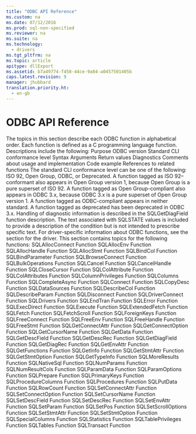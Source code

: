 ```yaml
---
title: "ODBC API Reference"
ms.custom: na
ms.date: 07/12/2016
ms.prod: sql-non-specified
ms.reviewer: na
ms.suite: na
ms.technology: 
  - drivers
ms.tgt_pltfrm: na
ms.topic: article
apitype: dllExport
ms.assetid: b7a49774-f458-44ce-9a04-a0457501405b
caps.latest.revision: 9
manager: jhubbard
translation.priority.ht: 
  - en-gb
---
```

# ODBC API Reference
<?xml version="1.0" encoding="utf-8"?>
<developerOrientationDocument xmlns="http://ddue.schemas.microsoft.com/authoring/2003/5" xmlns:xlink="http://www.w3.org/1999/xlink" xmlns:xsi="http://www.w3.org/2001/XMLSchema-instance" xsi:schemaLocation="http://ddue.schemas.microsoft.com/authoring/2003/5 http://dduestorage.blob.core.windows.net/ddueschema/developer.xsd">
  <introduction>
    <para>The topics in this section describe each ODBC function in alphabetical order. Each function is defined as a C programming language function. Descriptions include the following:  </para>
    <list class="bullet">
      <listItem>
        <para>Purpose</para>
      </listItem>
      <listItem>
        <para>ODBC version</para>
      </listItem>
      <listItem>
        <para>Standard CLI conformance level</para>
      </listItem>
      <listItem>
        <para>Syntax</para>
      </listItem>
      <listItem>
        <para>Arguments</para>
      </listItem>
      <listItem>
        <para>Return values</para>
      </listItem>
      <listItem>
        <para>Diagnostics</para>
      </listItem>
      <listItem>
        <para>Comments about usage and implementation</para>
      </listItem>
      <listItem>
        <para>Code example</para>
      </listItem>
      <listItem>
        <para>References to related functions</para>
      </listItem>
    </list>
    <para>The standard CLI conformance level can be one of the following: ISO 92, Open Group, ODBC, or Deprecated. A function tagged as ISO 92–conformant also appears in Open Group version 1, because Open Group is a pure superset of ISO 92. A function tagged as Open Group-compliant also appears in ODBC 3.<legacyItalic>x</legacyItalic>, because ODBC 3.<legacyItalic>x</legacyItalic> is a pure superset of Open Group version 1. A function tagged as ODBC-compliant appears in neither standard. A function tagged as deprecated has been deprecated in ODBC 3.<legacyItalic>x</legacyItalic>.</para>
    <para>Handling of diagnostic information is described in the <legacyLink xlink:href="1dbc4398-97a8-4585-bb77-1f7ea75e24c4">SQLGetDiagField</legacyLink> function description. The text associated with SQLSTATE values is included to provide a description of the condition but is not intended to prescribe specific text.</para>
    <alert class="note">
      <para>For driver-specific information about ODBC functions, see the section for the driver.</para>
    </alert>
    <para>This section contains topics for the following functions:</para>
    <list class="bullet">
      <listItem>
        <para>
          <legacyLink xlink:href="ca119958-ff72-42d4-b0ac-b1ca3212c705">SQLAllocConnect Function</legacyLink>
        </para>
      </listItem>
      <listItem>
        <para>
          <legacyLink xlink:href="00bac0c1-346b-4e48-901a-06ba4557b944">SQLAllocEnv Function</legacyLink>
        </para>
      </listItem>
      <listItem>
        <para>
          <legacyLink xlink:href="6e7fe420-8cf4-4e72-8dad-212affaff317">SQLAllocHandle Function</legacyLink>
        </para>
      </listItem>
      <listItem>
        <para>
          <legacyLink xlink:href="7bb38a06-e3d5-4c9a-a0e8-7b59b2ec6927">SQLAllocStmt Function</legacyLink>
        </para>
      </listItem>
      <listItem>
        <para>
          <legacyLink xlink:href="41a37655-84cd-423f-9daa-e0b47b88dc54">SQLBindCol Function</legacyLink>
        </para>
      </listItem>
      <listItem>
        <para>
          <legacyLink xlink:href="38349d4b-be03-46f9-9d6a-e50dd144e225">SQLBindParameter Function</legacyLink>
        </para>
      </listItem>
      <listItem>
        <para>
          <legacyLink xlink:href="b7f1be66-e6c7-4790-88ec-62b7662103c0">SQLBrowseConnect Function</legacyLink>
        </para>
      </listItem>
      <listItem>
        <para>
          <legacyLink xlink:href="7029d0da-b0f2-44e6-9114-50bd96f47196">SQLBulkOperations Function</legacyLink>
        </para>
      </listItem>
      <listItem>
        <para>
          <legacyLink xlink:href="ac0b5972-627f-4440-8c5a-0e8da728726d">SQLCancel Function</legacyLink>
        </para>
      </listItem>
      <listItem>
        <para>
          <link xlink:href="16049b5b-22a7-4640-9897-c25dd0f19d21">SQLCancelHandle Function</link>
        </para>
      </listItem>
      <listItem>
        <para>
          <legacyLink xlink:href="05b0a054-e28d-4e16-b5b0-07418486b372">SQLCloseCursor Function</legacyLink>
        </para>
      </listItem>
      <listItem>
        <para>
          <legacyLink xlink:href="8c45c598-cb01-4789-a571-e93619a18ed9">SQLColAttribute Function</legacyLink>
        </para>
      </listItem>
      <listItem>
        <para>
          <legacyLink xlink:href="3ece37af-db56-47fc-bc9d-6a7d0d8a00ec">SQLColAttributes Function</legacyLink>
        </para>
      </listItem>
      <listItem>
        <para>
          <legacyLink xlink:href="ef233d9a-6ed5-4986-9d42-5e0b1a79fb6e">SQLColumnPrivileges Function</legacyLink>
        </para>
      </listItem>
      <listItem>
        <para>
          <legacyLink xlink:href="4a3618b7-d2b8-43c6-a1fd-7a4e6fa8c7d0">SQLColumns Function</legacyLink>
        </para>
      </listItem>
      <listItem>
        <para>
          <legacyLink xlink:href="1b97c46a-d2e5-4540-8239-9d975e5321c6">SQLCompleteAsync Function</legacyLink>
        </para>
      </listItem>
      <listItem>
        <para>
          <legacyLink xlink:href="59075e46-a0ca-47bf-972a-367b08bb518d">SQLConnect Function</legacyLink>
        </para>
      </listItem>
      <listItem>
        <para>
          <legacyLink xlink:href="d5450895-3824-44c4-8aa4-d4f9752a9602">SQLCopyDesc Function</legacyLink>
        </para>
      </listItem>
      <listItem>
        <para>
          <legacyLink xlink:href="3f63b1b4-e70e-44cd-96c6-6878d50d0117">SQLDataSources Function</legacyLink>
        </para>
      </listItem>
      <listItem>
        <para>
          <legacyLink xlink:href="eddef353-83f3-4a3c-8f24-f9ed888890a4">SQLDescribeCol Function</legacyLink>
        </para>
      </listItem>
      <listItem>
        <para>
          <legacyLink xlink:href="1f5b63c4-2f3e-44da-b155-876405302281">SQLDescribeParam Function</legacyLink>
        </para>
      </listItem>
      <listItem>
        <para>
          <legacyLink xlink:href="9e84a58e-db48-4821-a0cd-5c711fcbe36b">SQLDisconnect Function</legacyLink>
        </para>
      </listItem>
      <listItem>
        <para>
          <legacyLink xlink:href="e299be1d-5c74-4ede-b6a3-430eb189134f">SQLDriverConnect Function</legacyLink>
        </para>
      </listItem>
      <listItem>
        <para>
          <legacyLink xlink:href="6b5b7514-e9cb-4cfd-8b7a-ab51dfab9efa">SQLDrivers Function</legacyLink>
        </para>
      </listItem>
      <listItem>
        <para>
          <legacyLink xlink:href="ff375ce1-eb50-4693-b1e6-70181a6dbf9f">SQLEndTran Function</legacyLink>
        </para>
      </listItem>
      <listItem>
        <para>
          <legacyLink xlink:href="ee5c90de-3c61-4f63-8b57-1543d1704a0e">SQLError Function</legacyLink>
        </para>
      </listItem>
      <listItem>
        <para>
          <legacyLink xlink:href="985fcee1-f204-425c-bdd1-deb0e7d7bbd9">SQLExecDirect Function</legacyLink>
        </para>
      </listItem>
      <listItem>
        <para>
          <legacyLink xlink:href="9286a01d-cde2-4b90-af94-9fd7f8da48bf">SQLExecute Function</legacyLink>
        </para>
      </listItem>
      <listItem>
        <para>
          <legacyLink xlink:href="940b5cf7-581c-4ede-8533-c67d5e9ef488">SQLExtendedFetch Function</legacyLink>
        </para>
      </listItem>
      <listItem>
        <para>
          <legacyLink xlink:href="6c6611d2-bc6a-4390-87c9-1c5dd9cfe07c">SQLFetch Function</legacyLink>
        </para>
      </listItem>
      <listItem>
        <para>
          <legacyLink xlink:href="c0243667-428c-4dda-ae91-3c307616a1ac">SQLFetchScroll Function</legacyLink>
        </para>
      </listItem>
      <listItem>
        <para>
          <legacyLink xlink:href="07f3f645-f643-4d39-9a10-70a72f24e608">SQLForeignKeys Function</legacyLink>
        </para>
      </listItem>
      <listItem>
        <para>
          <legacyLink xlink:href="0d22eaeb-3c75-47fb-af9a-6f7397e61b9c">SQLFreeConnect Function</legacyLink>
        </para>
      </listItem>
      <listItem>
        <para>
          <legacyLink xlink:href="32000150-e120-445e-b269-43200f813b2a">SQLFreeEnv Function</legacyLink>
        </para>
      </listItem>
      <listItem>
        <para>
          <legacyLink xlink:href="17a6fcdc-b05a-4de7-be93-a316f39696a1">SQLFreeHandle Function</legacyLink>
        </para>
      </listItem>
      <listItem>
        <para>
          <legacyLink xlink:href="03408162-8b63-4470-90c4-e6c7d8d33892">SQLFreeStmt Function</legacyLink>
        </para>
      </listItem>
      <listItem>
        <para>
          <legacyLink xlink:href="2cb4ffa8-19d3-4664-8c2f-6682cdcc3f33">SQLGetConnectAttr Function</legacyLink>
        </para>
      </listItem>
      <listItem>
        <para>
          <legacyLink xlink:href="59cde899-7957-4b5e-8677-f34d3b859bfd">SQLGetConnectOption Function</legacyLink>
        </para>
      </listItem>
      <listItem>
        <para>
          <legacyLink xlink:href="e6e92199-7bb6-447c-8987-049a4c6ce05d">SQLGetCursorName Function</legacyLink>
        </para>
      </listItem>
      <listItem>
        <para>
          <legacyLink xlink:href="e3c1356a-5db7-4186-85fd-8b74633317e8">SQLGetData Function</legacyLink>
        </para>
      </listItem>
      <listItem>
        <para>
          <legacyLink xlink:href="f09ff660-1e4a-4370-be85-90d4da0487d3">SQLGetDescField Function</legacyLink>
        </para>
      </listItem>
      <listItem>
        <para>
          <legacyLink xlink:href="325e0907-8e87-44e8-a111-f39e636a9cbc">SQLGetDescRec Function</legacyLink>
        </para>
      </listItem>
      <listItem>
        <para>
          <legacyLink xlink:href="1dbc4398-97a8-4585-bb77-1f7ea75e24c4">SQLGetDiagField Function</legacyLink>
        </para>
      </listItem>
      <listItem>
        <para>
          <legacyLink xlink:href="ebdbac93-3d68-438f-8416-ef1f08e04269">SQLGetDiagRec Function</legacyLink>
        </para>
      </listItem>
      <listItem>
        <para>
          <legacyLink xlink:href="01f4590f-427a-4280-a1c3-18de9f7d86c1">SQLGetEnvAttr Function</legacyLink>
        </para>
      </listItem>
      <listItem>
        <para>
          <legacyLink xlink:href="0451d2f9-0f4f-46ba-b252-670956a52183">SQLGetFunctions Function</legacyLink>
        </para>
      </listItem>
      <listItem>
        <para>
          <legacyLink xlink:href="49dceccc-d816-4ada-808c-4c6138dccb64">SQLGetInfo Function</legacyLink>
        </para>
      </listItem>
      <listItem>
        <para>
          <legacyLink xlink:href="e321d460-e997-4527-aee6-207cf5a498e9">SQLGetStmtAttr Function</legacyLink>
        </para>
      </listItem>
      <listItem>
        <para>
          <legacyLink xlink:href="d69c2668-4260-4722-8c34-1c51caac307f">SQLGetStmtOption Function</legacyLink>
        </para>
      </listItem>
      <listItem>
        <para>
          <legacyLink xlink:href="bdedb044-8924-4ca4-85f3-8b37578e0257">SQLGetTypeInfo Function</legacyLink>
        </para>
      </listItem>
      <listItem>
        <para>
          <legacyLink xlink:href="bf169ed5-4d55-412c-b184-12065a726e89">SQLMoreResults Function</legacyLink>
        </para>
      </listItem>
      <listItem>
        <para>
          <legacyLink xlink:href="b8efc247-27ab-4a00-92b6-1400785783fe">SQLNativeSql Function</legacyLink>
        </para>
      </listItem>
      <listItem>
        <para>
          <legacyLink xlink:href="dbf2da44-253b-4094-bd6b-29bafc23c7a3">SQLNumParams Function</legacyLink>
        </para>
      </listItem>
      <listItem>
        <para>
          <legacyLink xlink:href="d863179f-12a9-4b55-ac6b-7d84202d3da3">SQLNumResultCols Function</legacyLink>
        </para>
      </listItem>
      <listItem>
        <para>
          <legacyLink xlink:href="68fe010d-9539-4e5b-a260-c8d32423b1db">SQLParamData Function</legacyLink>
        </para>
      </listItem>
      <listItem>
        <para>
          <legacyLink xlink:href="ee08e987-0243-4060-ab21-64da11fe444f">SQLParamOptions Function</legacyLink>
        </para>
      </listItem>
      <listItem>
        <para>
          <legacyLink xlink:href="332e1b4b-b0ed-4e7a-aa4d-4f35f4f4476b">SQLPrepare Function</legacyLink>
        </para>
      </listItem>
      <listItem>
        <para>
          <legacyLink xlink:href="3f809b09-3c1b-415e-80c5-a603e8e25d5b">SQLPrimaryKeys Function</legacyLink>
        </para>
      </listItem>
      <listItem>
        <para>
          <legacyLink xlink:href="4ca37b28-a6df-465b-8988-d422d37fc025">SQLProcedureColumns Function</legacyLink>
        </para>
      </listItem>
      <listItem>
        <para>
          <legacyLink xlink:href="d0d9ef10-2fd4-44a5-9334-649f186f4ba0">SQLProcedures Function</legacyLink>
        </para>
      </listItem>
      <listItem>
        <para>
          <legacyLink xlink:href="9a60f004-1477-4c54-a20c-7378e1116713">SQLPutData Function</legacyLink>
        </para>
      </listItem>
      <listItem>
        <para>
          <legacyLink xlink:href="61e00a8a-9b3b-45b9-b397-7fe818822416">SQLRowCount Function</legacyLink>
        </para>
      </listItem>
      <listItem>
        <para>
          <legacyLink xlink:href="97fc7445-5a66-4eb9-8e77-10990b5fd685">SQLSetConnectAttr Function</legacyLink>
        </para>
      </listItem>
      <listItem>
        <para>
          <legacyLink xlink:href="8cd2c2a2-25c8-4aff-951c-b593bbfc90ad">SQLSetConnectOption Function</legacyLink>
        </para>
      </listItem>
      <listItem>
        <para>
          <legacyLink xlink:href="4e055946-12d4-4589-9891-41617a50f34e">SQLSetCursorName Function</legacyLink>
        </para>
      </listItem>
      <listItem>
        <para>
          <legacyLink xlink:href="8c544388-fe9d-4f94-a0ac-fa0b9c9c88a5">SQLSetDescField Function</legacyLink>
        </para>
      </listItem>
      <listItem>
        <para>
          <legacyLink xlink:href="bf55256c-7eb7-4e3f-97ef-b0fee09ba829">SQLSetDescRec Function</legacyLink>
        </para>
      </listItem>
      <listItem>
        <para>
          <legacyLink xlink:href="0343241c-4b15-4d4b-aa2b-2e8ab5215cd2">SQLSetEnvAttr Function</legacyLink>
        </para>
      </listItem>
      <listItem>
        <para>
          <legacyLink xlink:href="2ebdc303-3802-443a-8895-69c93dff5618">SQLSetParam Function</legacyLink>
        </para>
      </listItem>
      <listItem>
        <para>
          <legacyLink xlink:href="80190ee7-ae3b-45e5-92a9-693eb558f322">SQLSetPos Function</legacyLink>
        </para>
      </listItem>
      <listItem>
        <para>
          <legacyLink xlink:href="2a825ba7-7942-4c23-bcdb-c80dc12f8c86">SQLSetScrollOptions Function</legacyLink>
        </para>
      </listItem>
      <listItem>
        <para>
          <legacyLink xlink:href="7abc5260-733a-48d4-9974-2d1a6a9ea5f6">SQLSetStmtAttr Function</legacyLink>
        </para>
      </listItem>
      <listItem>
        <para>
          <legacyLink xlink:href="9cbe2b62-4cf7-43ab-8fb4-9a53df2c6b3f">SQLSetStmtOption Function</legacyLink>
        </para>
      </listItem>
      <listItem>
        <para>
          <legacyLink xlink:href="bb2d9f21-bda0-4e50-a8be-f710db660034">SQLSpecialColumns Function</legacyLink>
        </para>
      </listItem>
      <listItem>
        <para>
          <legacyLink xlink:href="45210682-cfea-4e5d-9951-bcf1cbe10f41">SQLStatistics Function</legacyLink>
        </para>
      </listItem>
      <listItem>
        <para>
          <legacyLink xlink:href="8cfdb64f-64c5-47e6-ad57-0533ac630afa">SQLTablePrivileges Function</legacyLink>
        </para>
      </listItem>
      <listItem>
        <para>
          <legacyLink xlink:href="60d5068a-7d7c-447c-acc6-f3f2cf73440c">SQLTables Function</legacyLink>
        </para>
      </listItem>
      <listItem>
        <para>
          <legacyLink xlink:href="496249e0-8eff-4c60-8358-5543bc3ead9c">SQLTransact Function</legacyLink>
        </para>
      </listItem>
    </list>
  </introduction>
  <relatedTopics />
</developerOrientationDocument>